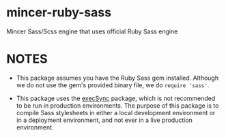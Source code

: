 mincer-ruby-sass
================

Mincer Sass/Scss engine that uses official Ruby Sass engine

NOTES
=====

* This package assumes you have the Ruby Sass gem installed. Although we do not
use the gem's provided binary file, we do `require 'sass'`.

* This package uses the [execSync](https://www.npmjs.org/package/execSync) package,
which is not recommended to be run in production environments. The purpose of
this package is to compile Sass stylesheets in either a local development
environment or in a deployment environment, and not ever in a live production
environment.
